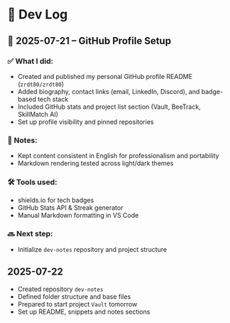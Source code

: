 # 📘 Dev Log

## 📅 2025-07-21 – GitHub Profile Setup

### ✅ What I did:

-   Created and published my personal GitHub profile README (`zrdt80/zrdt80`)
-   Added biography, contact links (email, LinkedIn, Discord), and badge-based tech stack
-   Included GitHub stats and project list section (Vault, BeeTrack, SkillMatch AI)
-   Set up profile visibility and pinned repositories

### 🧠 Notes:

-   Kept content consistent in English for professionalism and portability
-   Markdown rendering tested across light/dark themes

### 🛠 Tools used:

-   shields.io for tech badges
-   GitHub Stats API & Streak generator
-   Manual Markdown formatting in VS Code

### 🔜 Next step:

-   Initialize `dev-notes` repository and project structure

## 2025-07-22

-   Created repository `dev-notes`
-   Defined folder structure and base files
-   Prepared to start project `Vault` tomorrow
-   Set up README, snippets and notes sections
